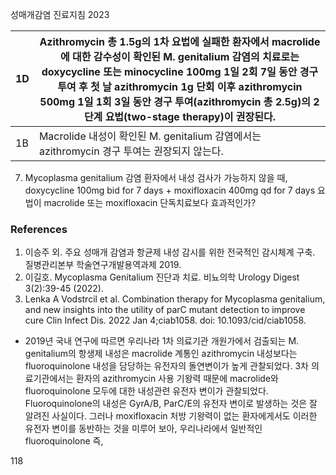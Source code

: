 성매개감염 진료지침 2023

| 1D | Azithromycin 총 1.5g의 1차 요법에 실패한 환자에서 macrolide에 대한 감수성이 확인된 M. genitalium 감염의 치료로는 doxycycline 또는 minocycline 100mg 1일 2회 7일 동안 경구 투여 후 첫 날 azithromycin 1g 단회 이후 azithromycin 500mg 1일 1회 3일 동안 경구 투여(azithromycin 총 2.5g)의 2단계 요법(two-stage therapy)이 권장된다. |
|---|---|
| 1B | Macrolide 내성이 확인된 M. genitalium 감염에서는 azithromycin 경구 투여는 권장되지 않는다. |

7. Mycoplasma genitalium 감염 환자에서 내성 검사가 가능하지 않을 때, doxycycline 100mg bid for 7 days + moxifloxacin 400mg qd for 7 days 요법이 macrolide 또는 moxifloxacin 단독치료보다 효과적인가?

### References
1. 이승주 외. 주요 성매개 감염과 항균제 내성 감시를 위한 전국적인 감시체계 구축. 질병관리본부 학술연구개발용역과제 2019.
2. 이길호. Mycoplasma Genitalium 진단과 치료. 비뇨의학 Urology Digest 3(2):39-45 (2022).
3. Lenka A Vodstrcil et al. Combination therapy for Mycoplasma genitalium, and new insights into the utility of parC mutant detection to improve cure Clin Infect Dis. 2022 Jan 4;ciab1058. doi: 10.1093/cid/ciab1058.

- 2019년 국내 연구에 따르면 우리나라 1차 의료기관 개원가에서 검출되는 M. genitalium의 항생제 내성은 macrolide 계통인 azithromycin 내성보다는 fluoroquinolone 내성을 담당하는 유전자의 돌연변이가 높게 관찰되었다. 3차 의료기관에서는 환자의 azithromycin 사용 기왕력 때문에 macrolide와 fluoroquinolone 모두에 대한 내성관련 유전자 변이가 관찰되었다. Fluoroquinolone의 내성은 GyrA/B, ParC/E의 유전자 변이로 발생하는 것은 잘 알려진 사실이다. 그러나 moxifloxacin 처방 기왕력이 없는 환자에게서도 이러한 유전자 변이를 동반하는 것을 미루어 보아, 우리나라에서 일반적인 fluoroquinolone 즉,

<PAGE>118